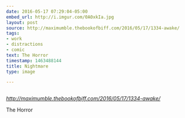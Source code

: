 ```yaml
---
date: 2016-05-17 07:29:04-05:00
embed_url: http://i.imgur.com/0A0xkIa.jpg
layout: post
source: http://maximumble.thebookofbiff.com/2016/05/17/1334-awake/
tags:
- work
- distractions
- comic
text: The Horror
timestamp: 1463488144
title: Nightmare
type: image

---
```

<img src="http://i.imgur.com/0A0xkIa.jpg" alt="" />

<cite>http://maximumble.thebookofbiff.com/2016/05/17/1334-awake/</cite>

The Horror